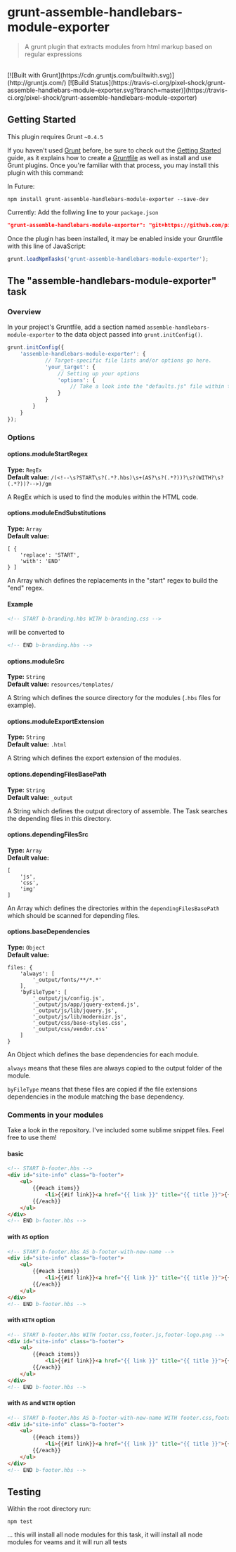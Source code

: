 # grunt-assemble-handlebars-module-exporter

> A grunt plugin that extracts modules from html markup based on regular expressions

<br>
[![Built with Grunt](https://cdn.gruntjs.com/builtwith.svg)](http://gruntjs.com/)
[![Build Status](https://travis-ci.org/pixel-shock/grunt-assemble-handlebars-module-exporter.svg?branch=master)](https://travis-ci.org/pixel-shock/grunt-assemble-handlebars-module-exporter)


## Getting Started
This plugin requires Grunt `~0.4.5`

If you haven't used [Grunt](http://gruntjs.com/) before, be sure to check out the [Getting Started](http://gruntjs.com/getting-started) guide, as it explains how to create a [Gruntfile](http://gruntjs.com/sample-gruntfile) as well as install and use Grunt plugins. Once you're familiar with that process, you may install this plugin with this command:

In Future:
```shell
npm install grunt-assemble-handlebars-module-exporter --save-dev
```

Currently:
Add the follwing line to your ```package.json```
```json
"grunt-assemble-handlebars-module-exporter": "git+https://github.com/pixel-shock/grunt-assemble-handlebars-module-exporter.git#v0.2.1"
```

Once the plugin has been installed, it may be enabled inside your Gruntfile with this line of JavaScript:

```js
grunt.loadNpmTasks('grunt-assemble-handlebars-module-exporter');
```

## The "assemble-handlebars-module-exporter" task

### Overview
In your project's Gruntfile, add a section named `assemble-handlebars-module-exporter` to the data object passed into `grunt.initConfig()`.

```js
grunt.initConfig({
	'assemble-handlebars-module-exporter': {
			// Target-specific file lists and/or options go here.
			'your_target': {
				// Setting up your options
				'options': {
					// Take a look into the "defaults.js" file within the package
				}
			}
		}
	}
});
```

### Options

#### options.moduleStartRegex
**Type:** `RegEx`<br>
**Default value:** `/(<!--\s?START\s?(.*?.hbs)\s+(AS?\s?(.*?))?\s?(WITH?\s?(.*?))?-->)/gm`

A RegEx which is used to find the modules within the HTML code.

#### options.moduleEndSubstitutions
**Type:** `Array`<br>
**Default value:**

```
[ {
	'replace': 'START',
	'with': 'END'
} ]
```

An Array which defines the replacements in the "start" regex to build the "end" regex.

#### Example

```html
<!-- START b-branding.hbs WITH b-branding.css -->
```

will be converted to

```html
<!-- END b-branding.hbs -->
```


#### options.moduleSrc
**Type:** `String`<br>
**Default value:** `resources/templates/`

A String which defines the source directory for the modules (`.hbs` files for example).

#### options.moduleExportExtension
**Type:** `String`<br>
**Default value:** `.html`

A String which defines the export extension of the modules.

#### options.dependingFilesBasePath
**Type:** `String`<br>
**Default value:** `_output`

A String which defines the output directory of assemble. The Task searches the depending files in this directory.

#### options.dependingFilesSrc
**Type:** `Array`<br>
**Default value:**

```
[
	'js',
	'css',
	'img'
]
```

An Array which defines the directories within the `dependingFilesBasePath` which should be scanned for depending files.

#### options.baseDependencies
**Type:** `Object`<br>
**Default value:**

```
files: {
	'always': [
		'_output/fonts/**/*.*'
	],
	'byFileType': [
		'_output/js/config.js',
		'_output/js/app/jquery-extend.js',
		'_output/js/lib/jquery.js',
		'_output/js/lib/modernizr.js',
		'_output/css/base-styles.css',
		'_output/css/vendor.css'
	]
}
```
An Object which defines the base dependencies for each module.

`always` means that these files are always copied to the output folder of the module.

`byFileType` means that these files are copied if the file extensions dependencies in the module matching the base dependency.

### Comments in your modules

Take a look in the repository. I've included some sublime snippet files. Feel free to use them!

#### basic
```html
<!-- START b-footer.hbs -->
<div id="site-info" class="b-footer">
	<ul>
		{{#each items}}
			<li>{{#if link}}<a href="{{ link }}" title="{{ title }}">{{/if}}{{{ title }}}{{#if link}}</a>{{/if}}</li>
		{{/each}}
	</ul>
</div>
<!-- END b-footer.hbs -->
```

#### with `AS` option
```html
<!-- START b-footer.hbs AS b-footer-with-new-name -->
<div id="site-info" class="b-footer">
	<ul>
		{{#each items}}
			<li>{{#if link}}<a href="{{ link }}" title="{{ title }}">{{/if}}{{{ title }}}{{#if link}}</a>{{/if}}</li>
		{{/each}}
	</ul>
</div>
<!-- END b-footer.hbs -->
```


#### with `WITH` option
```html
<!-- START b-footer.hbs WITH footer.css,footer.js,footer-logo.png -->
<div id="site-info" class="b-footer">
	<ul>
		{{#each items}}
			<li>{{#if link}}<a href="{{ link }}" title="{{ title }}">{{/if}}{{{ title }}}{{#if link}}</a>{{/if}}</li>
		{{/each}}
	</ul>
</div>
<!-- END b-footer.hbs -->
```



#### with `AS` and `WITH` option
```html
<!-- START b-footer.hbs AS b-footer-with-new-name WITH footer.css,footer.js,footer-logo.png -->
<div id="site-info" class="b-footer">
	<ul>
		{{#each items}}
			<li>{{#if link}}<a href="{{ link }}" title="{{ title }}">{{/if}}{{{ title }}}{{#if link}}</a>{{/if}}</li>
		{{/each}}
	</ul>
</div>
<!-- END b-footer.hbs -->
```

## Testing

Within the root directory run:

```shell
npm test
```

... this will install all node modules for this task, it will install all node modules for veams and it will run all tests
